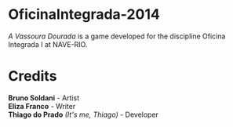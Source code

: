 # OficinaIntegrada-2014
*A Vassoura Dourada* is a game developed for the discipline Oficina Integrada I at NAVE-RIO.

# Credits
**Bruno Soldani** - Artist \
**Eliza Franco** - Writer \
**Thiago do Prado** *(It's me, Thiago)* - Developer
